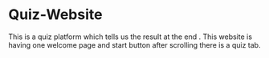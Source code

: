 # Quiz-Website
This is a quiz platform which tells us the result at the end . This website is having one welcome page and start button after scrolling there is a quiz tab.
